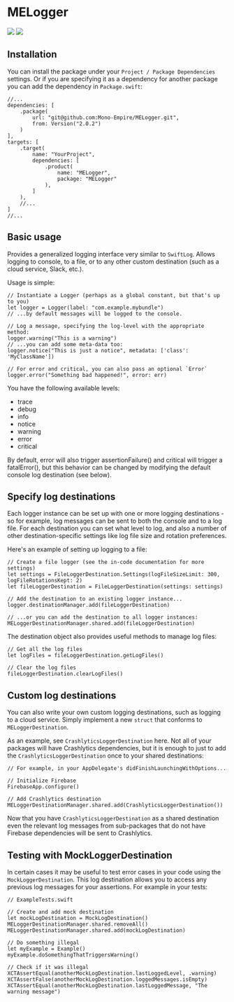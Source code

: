 # MELogger

[![](https://img.shields.io/endpoint?url=https%3A%2F%2Fswiftpackageindex.com%2Fapi%2Fpackages%2FMono-Empire%2FMELogger%2Fbadge%3Ftype%3Dswift-versions)](https://swiftpackageindex.com/Mono-Empire/MELogger)
[![](https://img.shields.io/endpoint?url=https%3A%2F%2Fswiftpackageindex.com%2Fapi%2Fpackages%2FMono-Empire%2FMELogger%2Fbadge%3Ftype%3Dplatforms)](https://swiftpackageindex.com/Mono-Empire/MELogger)

## Installation

You can install the package under your `Project / Package Dependencies` settings. Or if you are specifying it as a dependency for another package you can add the dependency in `Package.swift`:

    //...
    dependencies: [
        .package(
            url: "git@github.com:Mono-Empire/MELogger.git",
            from: Version("2.0.2")
        )
    ],
    targets: [
        .target(
            name: "YourProject",
            dependencies: [
                .product(
                    name: "MELogger",
                    package: "MELogger"
                ),
            ]
        ),
        //...
    ]
    //...

## Basic usage

Provides a generalized logging interface very similar to `SwiftLog`.  Allows logging to console, to a file, or to any other custom destination (such as a cloud service, Slack, etc.). 

Usage is simple:

    // Instantiate a Logger (perhaps as a global constant, but that's up to you)
    let logger = Logger(label: "com.example.mybundle")
    // ...by default messages will be logged to the console.
    
    // Log a message, specifying the log-level with the appropriate method:
    logger.warning("This is a warning")
    // ...you can add some meta-data too:
    logger.notice("This is just a notice", metadata: ['class': 'MyClassName'])
    
    // For error and critical, you can also pass an optional `Error`
    logger.error("Something bad happened!", error: err)

You have the following available levels:

* trace
* debug
* info
* notice
* warning
* error
* critical

By default, error will also trigger assertionFailure() and critical will trigger a fatalError(), but this behavior can be changed by modifying the default console log destination (see below).

## Specify log destinations

Each logger instance can be set up with one or more logging destinations - so for example, log messages can be sent to both the console and to a log file. For each destination you can set what level to log, and also a number of other destination-specific settings like log file size and rotation preferences.

Here's an example of setting up logging to a file:

    // Create a file logger (see the in-code documentation for more settings)
    let settings = FileLoggerDestination.Settings(logFileSizeLimit: 300, logFileRotationsKept: 2)
    let fileLoggerDestination = FileLoggerDestination(settings: settings)
    
    // Add the destination to an existing logger instance...
    logger.destinationManager.add(fileLoggerDestination)
    
    // ...or you can add the destination to all logger instances:
    MELoggerDestinationManager.shared.add(fileLoggerDestination)
    
The destination object also provides useful methods to manage log files:

    // Get all the log files
    let logFiles = fileLoggerDestination.getLogFiles()
    
    // Clear the log files
    fileLoggerDestination.clearLogFiles()



## Custom log destinations

You can also write your own custom logging destinations, such as logging to a cloud service. Simply implement a new `struct` that conforms to `MELoggerDestination`.

As an example, see `CrashlyticsLoggerDestination` here. Not all of your packages will have Crashlytics dependencies, but it is enough to just to add the `CrashlyticsLoggerDestination` once to your shared destinations:

    // For example, in your AppDelegate's didFinishLaunchingWithOptions...
    
    // Initialize Firebase
    FirebaseApp.configure()

    // Add Crashlytics destination
    MELoggerDestinationManager.shared.add(CrashlyticsLoggerDestination())

Now that you have `CrashlyticsLoggerDestination` as a shared destination even the relevant log messages from sub-packages that do not have Firebase dependencies will be sent to Crashlytics.

## Testing with MockLoggerDestination

In certain cases it may be useful to test error cases in your code using the `MockLoggerDestination`.  This log destination allows you to access any previous log messages for your assertions. For example in your tests: 

    // ExampleTests.swift
    
    // Create and add mock destination
    let mockLogDestination = MockLogDestination()
    MELoggerDestinationManager.shared.removeAll()
    MELoggerDestinationManager.shared.add(mockLogDestination)
    
    // Do something illegal
    let myExample = Example()
    myExample.doSomethingThatTriggersWarning()
    
    // Check if it was illegal
    XCTAssertEqual(anotherMockLogDestination.lastLoggedLevel, .warning)
    XCTAssertFalse(anotherMockLogDestination.loggedMessages.isEmpty)
    XCTAssertEqual(anotherMockLogDestination.lastLoggedMessage, "The warning message")
